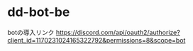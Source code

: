 # dd-bot-be

botの導入リンク
https://discord.com/api/oauth2/authorize?client_id=1170231024165322792&permissions=8&scope=bot